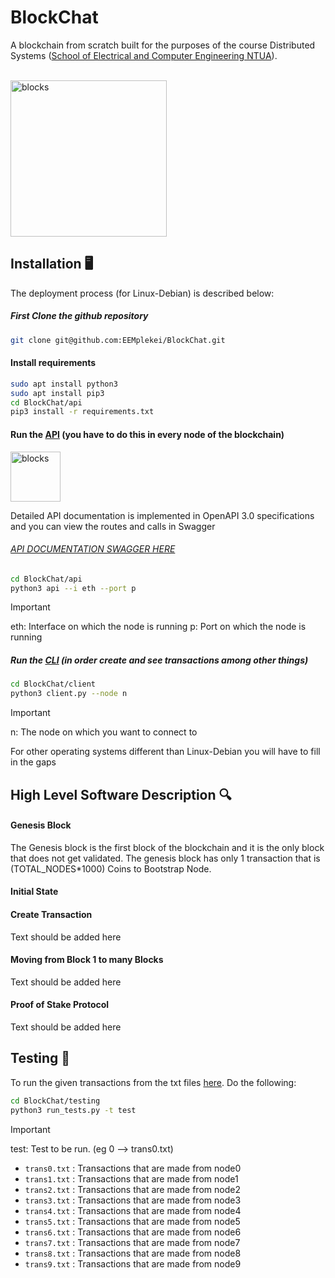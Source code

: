 # BlockChat
A blockchain from scratch built for the purposes of the course Distributed Systems ([School of Electrical and Computer Engineering NTUA](https://www.ece.ntua.gr)). 

<br/>
<img src="https://cdn-icons-png.flaticon.com/512/2152/2152539.png" alt="blocks" height="250"/>

## Installation 🖥️
The deployment process (for Linux-Debian) is described below:

##### First Clone the github repository
```bash
git clone git@github.com:EEMplekei/BlockChat.git
```

#### Install requirements
```bash
sudo apt install python3
sudo apt install pip3
cd BlockChat/api
pip3 install -r requirements.txt
```

#### Run the [API](./backend/README.md) (you have to do this in every node of the blockchain)

<img src="https://static1.smartbear.co/swagger/media/assets/images/swagger_logo.svg" alt="blocks" height="80"/>

Detailed API documentation is implemented in OpenAPI 3.0 specifications and you can view the routes and calls in Swagger 

###### [API DOCUMENTATION SWAGGER HERE](https://app.swaggerhub.com/apis-docs/EEMplekei/BlockChatAPI/0.1.0)



```bash
cd BlockChat/api
python3 api --i eth --port p
```
> [!IMPORTANT]  
> eth: Interface on which the node is running
> p: Port on which the node is running

##### Run the [CLI](./client/README.md) (in order create and see transactions among other things)
```bash
cd BlockChat/client
python3 client.py --node n
```
> [!IMPORTANT]  
> n: The node on which you want to connect to

For other operating systems different than Linux-Debian you will have to fill in the gaps 

## High Level Software Description 🔍

#### Genesis Block
The Genesis block is the first block of the blockchain and  it is the only block that does not get validated. The genesis block has only 1 transaction that is (TOTAL_NODES*1000) Coins to Bootstrap Node.

#### Initial State



#### Create Transaction

Text should be added here 


#### Moving from Block 1 to many Blocks

Text should be added here 

#### Proof of Stake Protocol

Text should be added here 

## Testing 🔬
To run the given transactions from the txt files [here](./testing/). Do the following:

```bash
cd BlockChat/testing
python3 run_tests.py -t test
```
> [!IMPORTANT]  
> test: Test to be run. (eg 0 --> trans0.txt)

- `trans0.txt` : Transactions that are made from node0
- `trans1.txt` : Transactions that are made from node1
- `trans2.txt` : Transactions that are made from node2
- `trans3.txt` : Transactions that are made from node3
- `trans4.txt` : Transactions that are made from node4
- `trans5.txt` : Transactions that are made from node5
- `trans6.txt` : Transactions that are made from node6
- `trans7.txt` : Transactions that are made from node7
- `trans8.txt` : Transactions that are made from node8
- `trans9.txt` : Transactions that are made from node9

